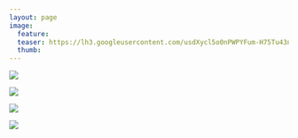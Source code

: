 ```yaml
---
layout: page
image:
  feature:
  teaser: https://lh3.googleusercontent.com/usdXycl5o0nPWPYFum-H75Tu43nhyJbQY--mZ2KyS7c=w245-h163-no
  thumb:
---
```


![](https://lh3.googleusercontent.com/zkvRYfeGA7Dn-Dw0gL1WqLUyGObtesfciG76xpx21-E=w800)

![](https://lh3.googleusercontent.com/9IMo72YRxyYUFDv3-ILIbHgoF1I_8Xpe-PLsq25-oiM=w800)

![](https://lh3.googleusercontent.com/3OJSLnu7_1UbQqIPoT4dB82QohFaTHykNGieYC5KiXs=w800)

![](https://lh3.googleusercontent.com/nBd9u7Rm-ic3gnnvbFO46UeGd_8huT6sJXQL7x5s4KM=w800)
